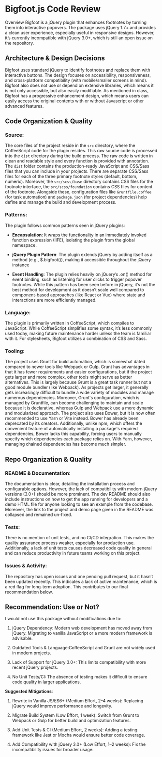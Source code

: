 # Bigfoot.js Code Review

Overview
Bigfoot is a jQuery plugin that enhances footnotes by turning them into interactive popovers. The package uses jQuery 1.7+ and provides a clean user experience, especially useful in responsive designs. However, it’s currently incompatible with jQuery 3.0+, which is still an open issue on the repository.

## Architecture & Design Decisions

Bigfoot uses standard jQuery to identify footnotes and replace them with interactive buttons. The design focuses on accessibility, responsiveness, and cross-platform compatibility (with mobile/smaller screens in mind). Bigfoot also does not use or depend on extensive libraries, which means it is not only accessible, but also easily modifiable. As mentioned in class, Bigfoot has a progressive enhancement design, which means users can easily access the original contents with or without Javascript or other advanced features.

## Code Organization & Quality

### Source:

The core files of the project reside in the `src` directory, where the CoffeeScript code for the plugin resides. This raw source code is processed into the `dist` directory during the build process. The raw code is written in clean and readable style and every function is provided with annotation. The `dist` folder contains the production-ready JavaScript and CSS/Sass files that you can include in your projects. There are separate CSS/Sass files for each of the three primary footnote styles (default, bottom, numeric). Moreover, the `src/scss/base` directory contains CSS files for the footnote interface, the `src/scss/foundation` contains CSS files for content of the footnote. Alongside these, configuration files like `Gruntfile.coffee` (for task automation) and `package.json` (for project dependencies) help define and manage the build and development process.

### Patterns:

The plugin follows common patterns seen in jQuery plugins:

- **Encapsulation**: It wraps the functionality in an immediately invoked function expression (IIFE), isolating the plugin from the global namespace.

- **jQuery Plugin Pattern**: The plugin extends jQuery by adding itself as a method (e.g., $.bigfoot()), making it accessible throughout the jQuery instance

- **Event Handling**: The plugin relies heavily on jQuery’s .on() method for event binding, such as listening for user clicks to trigger popover footnotes. While this pattern has been seen before in jQuery, it’s not the best method for development as it doesn’t scale well compared to component-based approaches (like React or Vue) where state and interactions are more efficiently managed.

### Language:

The plugin is primarily written in CoffeeScript, which compiles to JavaScript. While CoffeeScript simplifies some syntax, it’s less commonly used today, making future maintenance harder unless the team is familiar with it. For stylesheets, Bigfoot utilizes a combination of CSS and Sass.

### Tooling:

The project uses Grunt for build automation, which is somewhat dated compared to newer tools like Webpack or Gulp. Grunt has advantages in that it has fewer requirements and easier configurations, but if the project gets larger and more complex, other tools might serve as better alternatives. This is largely because Grunt is a great task runner but not a good module bundler (like Webpack). As projects get larger, it generally gets increasingly difficult to bundle a wide variety of modules and manage numerous dependencies. Moreover, Grunt's configuration, which is managed by Gruntfile, can become challenging to maintain and scale because it is declarative, whereas Gulp and Webpack use a more dynamic and modularized approach. The project also uses Bower, but it is now often recommended to use Yarn or Vite instead. Bower has already been deprecated by its creators. Additionally, unlike npm, which offers the convenient feature of automatically installing a package's required dependencies, Bower lacks this capability, forcing users to manually specify which dependencies each package relies on. With Yarn, however, managing chained dependencies has become much simpler.

## Repo Organization & Quality

### README & Documentation:

The documentation is clear, detailing the installation process and configurable options. However, the lack of compatibility with modern jQuery versions (3.0+) should be more prominent. The dev README should also include instructions on how to get the app running for developers and a demo HTML file for anyone looking to see an example from the codebase. Moreover, the link to the project and demo page given in the README was collapsed and remained un-fixed.

### Tests:

There is no mention of unit tests, and no CI/CD integration. This makes the quality assurance process weaker, especially for production use. Additionally, a lack of unit tests causes decreased code quality in general and can reduce productivity in future teams working on this project.

### Issues & Activity:

The repository has open issues and one pending pull request, but it hasn’t been updated recently. This indicates a lack of active maintenance, which is a red flag for long-term adoption. This contributes to our final recommendation below.

## Recommendation: Use or Not?

I would not use this package without modifications due to:

1. jQuery Dependency: Modern web development has moved away from jQuery. Migrating to vanilla JavaScript or a more modern framework is advisable.

2. Outdated Tools & Language:CoffeeScript and Grunt are not widely used in modern projects.

3. Lack of Support for jQuery 3.0+: This limits compatibility with more recent jQuery projects.

4. No Unit Tests/CI: The absence of testing makes it difficult to ensure code quality in larger applications.

**Suggested Mitigations**:

1. Rewrite in Vanilla JS/ES6+ (Medium Effort, 2–4 weeks): Replacing jQuery would improve performance and longevity.

2. Migrate Build System (Low Effort, 1 week): Switch from Grunt to Webpack or Gulp for better build and optimization features.

3. Add Unit Tests & CI (Medium Effort, 2 weeks): Adding a testing framework like Jest or Mocha would ensure better code coverage.

4. Add Compatibility with jQuery 3.0+ (Low Effort, 1–2 weeks): Fix the incompatibility issues for broader usage.
